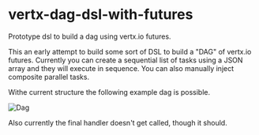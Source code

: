 # vertx-dag-dsl-with-futures
Prototype dsl to build a dag using vertx.io futures.

This an early attempt to build some sort of DSL to build a "DAG" of vertx.io futures. Currently you can create a sequential list of tasks using a JSON array and they will execute in sequence. You can also manually inject composite parallel tasks.

Withe current structure the following example dag is possible.

![Dag](
https://raw.githubusercontent.com/javadevmtl/vertx-dag-dsl-with-futures/master/dag.png)

Also currently the final handler doesn't get called, though it should.
